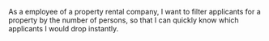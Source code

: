 As a employee of a property rental company, I want to filter applicants for a property by the number of persons, so that I can quickly know which applicants I would drop instantly.

